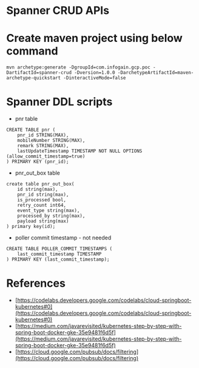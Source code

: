 # Spanner CRUD APIs

# Create maven project using below command
```
mvn archetype:generate -DgroupId=com.infogain.gcp.poc -DartifactId=spanner-crud -Dversion=1.0.0 -DarchetypeArtifactId=maven-archetype-quickstart -DinteractiveMode=false
```

# Spanner DDL scripts
* pnr table
```
CREATE TABLE pnr (
    pnr_id STRING(MAX),
    mobileNumber STRING(MAX),
    remark STRING(MAX),
    lastUpdateTimestamp TIMESTAMP NOT NULL OPTIONS (allow_commit_timestamp=true)
) PRIMARY KEY (pnr_id);
```

* pnr_out_box table
```
create table pnr_out_box(
    id string(max),
    pnr_id string(max),
    is_processed bool,
    retry_count int64,
    event_type string(max),
    processed_by string(max),
    payload string(max)
) primary key(id);
```

* poller commit timestamp - not needed
```
CREATE TABLE POLLER_COMMIT_TIMESTAMPS (
    last_commit_timestamp TIMESTAMP
) PRIMARY KEY (last_commit_timestamp);
```

# References
* [https://codelabs.developers.google.com/codelabs/cloud-springboot-kubernetes#0](https://codelabs.developers.google.com/codelabs/cloud-springboot-kubernetes#0)
* [https://medium.com/javarevisited/kubernetes-step-by-step-with-spring-boot-docker-gke-35e9481f6d5f](https://medium.com/javarevisited/kubernetes-step-by-step-with-spring-boot-docker-gke-35e9481f6d5f)
* [https://cloud.google.com/pubsub/docs/filtering](https://cloud.google.com/pubsub/docs/filtering)
